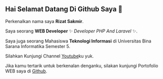 ## Hai Selamat Datang Di Github Saya 👋


Perkenalkan nama saya **Rizat Sakmir**.

Saya seorang **WEB Developer** ✨ _Developer PHP And Laravel_ ✨.

Saya juga seorang Mahasiswa **Teknologi Informasi** di Universitas Bina Sarana Informatika Semester 5.

Silahkan Kunjungi Channel [Youtube](https://www.youtube.com/channel/UCgVOfzzDlutepqNEcp1kbJA)ku yuk.

Jika kamu tertarik untuk berkenalan denganku, silakan kunjungi Portofolio WEB saya di [Github](https://www.rizatsk.github.io).

<!--
**rizatsk/rizatsk** is a ✨ _special_ ✨ repository because its `README.md` (this file) appears on your GitHub profile.

Here are some ideas to get you started:

- 🔭 I’m currently working on ...
- 🌱 I’m currently learning ...
- 👯 I’m looking to collaborate on ...
- 🤔 I’m looking for help with ...
- 💬 Ask me about ...
- 📫 How to reach me: ...
- 😄 Pronouns: ...
- ⚡ Fun fact: ...
-->
